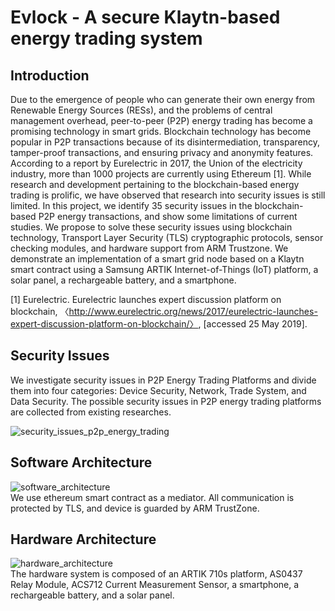 # Evlock - A secure Klaytn-based energy trading system

## Introduction

 Due to the emergence of people who can generate their own energy from Renewable Energy Sources (RESs), and the problems of central management overhead, peer-to-peer (P2P) energy trading has become a promising technology in smart grids. Blockchain technology has become popular in P2P transactions because of its disintermediation, transparency, tamper-proof transactions, and ensuring privacy and anonymity features. According to a report by Eurelectric in 2017, the Union of the electricity industry, more than 1000 projects are currently using Ethereum [1]. While research and development pertaining to the blockchain-based energy trading is prolific, we have observed that research into security issues is still limited. In this project, we identify 35 security issues in the blockchain-based P2P energy transactions, and show some limitations of current studies. We propose to solve these security issues using blockchain technology, Transport Layer Security (TLS) cryptographic protocols, sensor checking modules, and hardware support from ARM Trustzone. We demonstrate an implementation of a smart grid node based on a Klaytn smart contract using a Samsung ARTIK Internet-of-Things (IoT) platform, a solar panel, a rechargeable battery, and a smartphone.

 [1] Eurelectric. Eurelectric launches expert discussion platform on blockchain, 〈http://www.eurelectric.org/news/2017/eurelectric-launches-expert-discussion-platform-on-blockchain/〉, [accessed 25 May 2019].

## Security Issues

 We investigate security issues in P2P Energy Trading Platforms and divide them into four categories: Device Security, Network, Trade System, and Data Security. The possible security issues in P2P energy trading platforms are collected from existing researches.

![security_issues_p2p_energy_trading](https://github.com/klaytn-hackathon/Evlock/blob/master/pictures/security_issues.png)


## Software Architecture

![software_architecture](https://github.com/klaytn-hackathon/Evlock/blob/master/pictures/software_architecture.PNG)  
We use ethereum smart contract as a mediator. All communication is protected by TLS, and device is guarded by ARM TrustZone.

## Hardware Architecture

![hardware_architecture](https://github.com/klaytn-hackathon/Evlock/blob/master/pictures/hardware_architecture.png)  
The hardware system is composed of an ARTIK 710s platform, AS0437 Relay Module, ACS712 Current Measurement Sensor, a smartphone, a rechargeable battery, and a solar panel.
